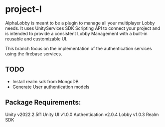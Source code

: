 # project-l

AlphaLobby is meant to be a plugin to manage all your multiplayer Lobby needs.
It uses UnityServices SDK Scripting API to connect your project and is intended to provide a consistent Lobby Management with a built-in reusable and customizable UI.

This branch focus on the implementation of the authentication services using the firebase services.
## TODO
* Install realm sdk from MongoDB
* Generate User authentication models

## Package Requirements:
Unity v2022.2.5f1
Unity UI v1.0.0
Authentication v2.0.4
Lobby v1.0.3
Realm SDK
